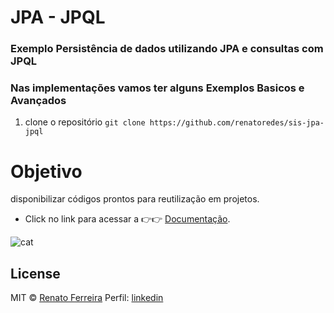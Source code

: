 # JPA - JPQL
### Exemplo Persistência de dados utilizando JPA e consultas com JPQL 
### Nas implementações vamos ter alguns Exemplos Basicos e Avançados

1. clone o repositório `git clone https://github.com/renatoredes/sis-jpa-jpql`


# Objetivo
disponibilizar códigos prontos para reutilização em projetos.
- Click no link para acessar a 👉👉 [Documentação](https://github.com/renatoredes/sis-jpa-jpql/wiki).

![cat](https://1.bp.blogspot.com/-dMb8BKi9m08/VZKf2HA7_yI/AAAAAAAALZU/0Buymq0L4zg/s1600/jpa_class_level_architecture.png)

## License
MIT © [Renato Ferreira](https://github.com/renatoredes)
Perfil: [linkedin](https://www.linkedin.com/in/renatoredes/) 
